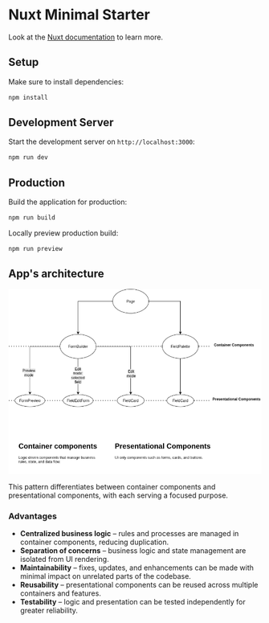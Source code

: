 # Nuxt Minimal Starter

Look at the [Nuxt documentation](https://nuxt.com/docs/getting-started/introduction) to learn more.

## Setup

Make sure to install dependencies:

```bash
npm install
```

## Development Server

Start the development server on `http://localhost:3000`:

```bash
npm run dev
```

## Production

Build the application for production:

```bash
npm run build
```

Locally preview production build:

```bash
npm run preview
```

## App's architecture

![alt text](image.png)

This pattern differentiates between container components and presentational components, with each serving a focused purpose.

### Advantages

- **Centralized business logic** – rules and processes are managed in container components, reducing duplication.  
- **Separation of concerns** – business logic and state management are isolated from UI rendering.  
- **Maintainability** – fixes, updates, and enhancements can be made with minimal impact on unrelated parts of the codebase.  
- **Reusability** – presentational components can be reused across multiple containers and features.
- **Testability** – logic and presentation can be tested independently for greater reliability.  
